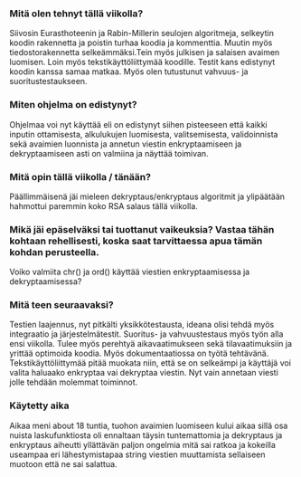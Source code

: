 ### Mitä olen tehnyt tällä viikolla?
Siivosin Eurasthoteenin ja Rabin-Millerin seulojen algoritmeja, selkeytin koodin rakennetta ja poistin turhaa koodia ja kommenttia. Muutin myös tiedostorakennetta selkeämmäksi.Tein myös julkisen ja salaisen avaimen luomisen. Loin myös tekstikäyttöliittymää koodille. Testit kans edistynyt koodin kanssa samaa matkaa. Myös olen tutustunut vahvuus- ja suoritustestaukseen.

###  Miten ohjelma on edistynyt?
Ohjelmaa voi nyt käyttää eli on edistynyt siihen pisteeseen että kaikki inputin ottamisesta, alkulukujen luomisesta, valitsemisesta, validoinnista sekä avaimien luonnista ja annetun viestin enkryptaamiseen ja dekryptaamiseen asti on valmiina ja näyttää toimivan.

### Mitä opin tällä viikolla / tänään?
Päällimmäisenä jäi mieleen dekryptaus/enkryptaus algoritmit ja ylipäätään hahmottui paremmin koko RSA salaus tällä viikolla.

### Mikä jäi epäselväksi tai tuottanut vaikeuksia? Vastaa tähän kohtaan rehellisesti, koska saat tarvittaessa apua tämän kohdan perusteella.
Voiko valmiita chr() ja ord() käyttää viestien enkryptaamisessa ja dekryptaamisessa?

### Mitä teen seuraavaksi?
Testien laajennus, nyt pitkälti yksikkötestausta, ideana olisi tehdä myös integraatio ja järjestelmätestit. Suoritus- ja vahvuustestaus myös työn alla ensi viikolla. Tulee myös perehtyä aikavaatimukseen sekä tilavaatimuksiin ja yrittää optimoida koodia. Myös dokumentaatiossa on työtä tehtävänä. Tekstikäyttöliittymää pitää muokata niin, että se on selkeämpi ja käyttäjä voi valita haluaako enkryptaa vai dekryptaa viestin. Nyt vain annetaan viesti jolle tehdään molemmat toiminnot.

### Käytetty aika
Aikaa meni about 18 tuntia, tuohon avaimien luomiseen kului aikaa sillä osa nuista laskufunktiosta oli ennaltaan täysin tuntemattomia ja dekryptaus ja enkryptaus aiheutti yllättävän paljon ongelmia mitä sai ratkoa ja kokeilla useampaa eri lähestymistapaa string viestien muuttamista sellaiseen muotoon että ne sai salattua.
